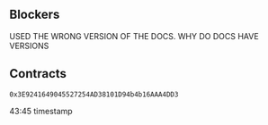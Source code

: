 ## Blockers 
USED THE WRONG VERSION OF THE DOCS. WHY DO DOCS HAVE VERSIONS

## Contracts
`0x3E9241649045527254AD38101D94b4b16AAA4DD3`


43:45 timestamp

